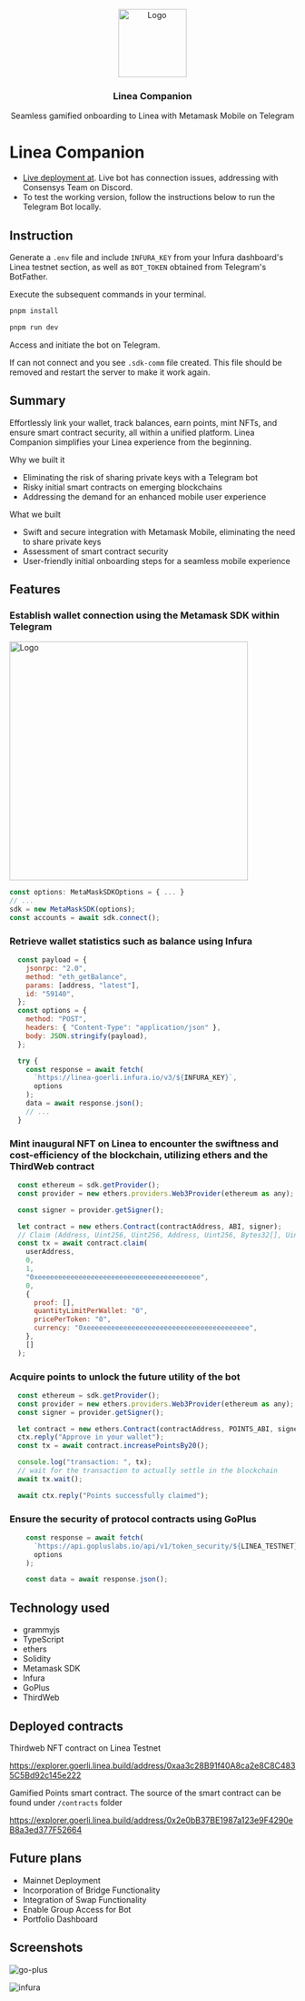 <br />
<div align="center">
  <a href="https://github.com/aeither/azuro-telegram-bot">
    <img src="https://github.com/aeither/linea-companion/assets/36173828/f2a8e5f6-da3c-49d6-908a-2c2706dddc19" alt="Logo" width="120" >
  </a>

<h3 align="center">Linea Companion</h3>
  <p align="center">
    Seamless gamified onboarding to Linea with Metamask Mobile on Telegram
    <br />
  </p>
</div>

# Linea Companion

- [Live deployment at](https://t.me/LineaCompanionBot). Live bot has connection issues, addressing with Consensys Team on Discord.
- To test the working version, follow the instructions below to run the Telegram Bot locally. 

## Instruction

Generate a `.env` file and include `INFURA_KEY` from your Infura dashboard's Linea testnet section, as well as `BOT_TOKEN` obtained from Telegram's BotFather.

Execute the subsequent commands in your terminal.

```bash
pnpm install
```

```bash
pnpm run dev
```

Access and initiate the bot on Telegram.

If can not connect and you see `.sdk-comm` file created. This file should be removed and restart the server to make it work again.

## Summary

Effortlessly link your wallet, track balances, earn points, mint NFTs, and ensure smart contract security, all within a unified platform. Linea Companion simplifies your Linea experience from the beginning.

Why we built it
- Eliminating the risk of sharing private keys with a Telegram bot
- Risky initial smart contracts on emerging blockchains
- Addressing the demand for an enhanced mobile user experience

What we built
- Swift and secure integration with Metamask Mobile, eliminating the need to share private keys
- Assessment of smart contract security
- User-friendly initial onboarding steps for a seamless mobile experience

## Features

### Establish wallet connection using the Metamask SDK within Telegram

<img src="https://github.com/aeither/linea-companion/assets/36173828/a23e80dd-2b53-4bec-a9c0-7b464ed4ddfb" alt="Logo" width="420" >

```jsx
const options: MetaMaskSDKOptions = { ... }
// ...
sdk = new MetaMaskSDK(options);
const accounts = await sdk.connect();
```

### Retrieve wallet statistics such as balance using Infura

```jsx
  const payload = {
    jsonrpc: "2.0",
    method: "eth_getBalance",
    params: [address, "latest"],
    id: "59140",
  };
  const options = {
    method: "POST",
    headers: { "Content-Type": "application/json" },
    body: JSON.stringify(payload),
  };

  try {
    const response = await fetch(
      `https://linea-goerli.infura.io/v3/${INFURA_KEY}`,
      options
    );
    data = await response.json();
    // ...
  }
```

### Mint inaugural NFT on Linea to encounter the swiftness and cost-efficiency of the blockchain, utilizing ethers and the ThirdWeb contract

```jsx
  const ethereum = sdk.getProvider();
  const provider = new ethers.providers.Web3Provider(ethereum as any);

  const signer = provider.getSigner();

  let contract = new ethers.Contract(contractAddress, ABI, signer);
  // Claim (Address, Uint256, Uint256, Address, Uint256, Bytes32[], Uint256, Uint256, Address, Bytes)
  const tx = await contract.claim(
    userAddress,
    0,
    1,
    "0xeeeeeeeeeeeeeeeeeeeeeeeeeeeeeeeeeeeeeeee",
    0,
    {
      proof: [],
      quantityLimitPerWallet: "0",
      pricePerToken: "0",
      currency: "0xeeeeeeeeeeeeeeeeeeeeeeeeeeeeeeeeeeeeeeee",
    },
    []
  );
```

### Acquire points to unlock the future utility of the bot

```jsx
  const ethereum = sdk.getProvider();
  const provider = new ethers.providers.Web3Provider(ethereum as any);
  const signer = provider.getSigner();

  let contract = new ethers.Contract(contractAddress, POINTS_ABI, signer);
  ctx.reply("Approve in your wallet");
  const tx = await contract.increasePointsBy20();

  console.log("transaction: ", tx);
  // wait for the transaction to actually settle in the blockchain
  await tx.wait();

  await ctx.reply("Points successfully claimed");
```

### Ensure the security of protocol contracts using GoPlus

```jsx
    const response = await fetch(
      `https://api.gopluslabs.io/api/v1/token_security/${LINEA_TESTNET}?contract_addresses=${message.text}`,
      options
    );

    const data = await response.json();
```

## Technology used

- grammyjs
- TypeScript
- ethers
- Solidity
- Metamask SDK
- Infura
- GoPlus
- ThirdWeb

## Deployed contracts

Thirdweb NFT contract on Linea Testnet

https://explorer.goerli.linea.build/address/0xaa3c28B91f40A8ca2e8C8C4835C5Bd92c145e222

Gamified Points smart contract. The source of the smart contract can be found under `/contracts` folder

https://explorer.goerli.linea.build/address/0x2e0bB37BE1987a123e9F4290eB8a3ed377F52664

## Future plans

- Mainnet Deployment
- Incorporation of Bridge Functionality
- Integration of Swap Functionality
- Enable Group Access for Bot
- Portfolio Dashboard

## Screenshots

![go-plus](https://github.com/aeither/linea-companion/assets/36173828/ff41c955-ad17-4171-894c-cb585036cd6e)

![infura](https://github.com/aeither/linea-companion/assets/36173828/8d0b2dd8-6d46-4080-b525-44f86a8b8a0b)
